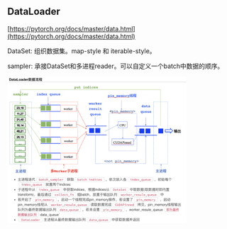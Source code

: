 
## DataLoader

[https://pytorch.org/docs/master/data.html](https://pytorch.org/docs/master/data.html)

DataSet: 组织数据集。map-style 和 iterable-style。

sampler: 承接DataSet和多进程reader。可以自定义一个batch中数据的顺序。


<img src="./images/dataloader.png" width="80%" height="80%">

